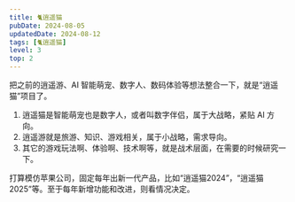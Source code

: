 ```yaml
---
title: 🐈逍遥猫
pubDate: 2024-08-05
updatedDate: 2024-08-12
tags: [🐈逍遥猫]
level: 3
top: 2
---
```


把之前的逍遥游、AI 智能萌宠、数字人、数码体验等想法整合一下，就是“逍遥猫”项目了。

1. 逍遥猫是智能萌宠也是数字人，或者叫数字伴侣，属于大战略，紧贴 AI 方向。
2. 逍遥游就是旅游、知识、游戏相关，属于小战略，需求导向。
3. 其它的游戏玩法啊、体验啊、技术啊等，就是战术层面，在需要的时候研究一下。

打算模仿苹果公司，固定每年出新一代产品，比如“逍遥猫2024”，“逍遥猫2025”等。至于每年新增功能和改进，则看情况决定。
